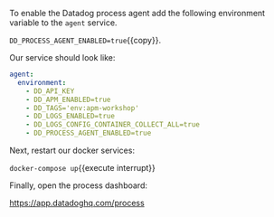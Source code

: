 To enable the Datadog process agent add the following environment variable
to the `agent` service.

`DD_PROCESS_AGENT_ENABLED=true`{{copy}}.

Our service should look like:

```yaml
agent:
  environment:
    - DD_API_KEY
    - DD_APM_ENABLED=true
    - DD_TAGS='env:apm-workshop'
    - DD_LOGS_ENABLED=true
    - DD_LOGS_CONFIG_CONTAINER_COLLECT_ALL=true
    - DD_PROCESS_AGENT_ENABLED=true
```

Next, restart our docker services:

`docker-compose up`{{execute interrupt}}

Finally, open the process dashboard:

https://app.datadoghq.com/process
